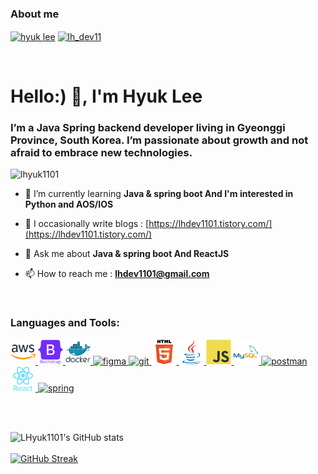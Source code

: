 <h3 align="left">About me</h3>
<p align="left">
<a href="https://www.linkedin.com/in/hyuk-lee-8493b2325/" target="blank"><img align="center" src="https://raw.githubusercontent.com/rahuldkjain/github-profile-readme-generator/master/src/images/icons/Social/linked-in-alt.svg" alt="hyuk lee" height="30" width="40" /></a>
<a href="https://instagram.com/lh_dev11" target="blank"><img align="center" src="https://raw.githubusercontent.com/rahuldkjain/github-profile-readme-generator/master/src/images/icons/Social/instagram.svg" alt="lh_dev11" height="30" width="40" /></a>
</p>
<br/>
<h1 align="left">Hello:) 👋, I'm Hyuk Lee</h1>
<h3 align="left">I’m a Java Spring backend developer living in Gyeonggi Province, South Korea. I’m passionate about growth and not afraid to embrace new technologies.</h3>

<p align="left"> <img src="https://komarev.com/ghpvc/?username=lhyuk1101&label=Profile%20views&color=0e75b6&style=flat" alt="lhyuk1101" /> </p>

- 🌱 I’m currently learning **Java & spring boot And I'm interested in Python and AOS/IOS**

- 📝 I occasionally write blogs :  [https://lhdev1101.tistory.com/](https://lhdev1101.tistory.com/)

- 💬 Ask me about **Java & spring boot And ReactJS**

- 📫 How to reach me :  **lhdev1101@gmail.com**
<br/>

<h3 align="left">Languages and Tools:</h3>
<p align="left"> <a href="https://aws.amazon.com" target="_blank" rel="noreferrer"> <img src="https://raw.githubusercontent.com/devicons/devicon/master/icons/amazonwebservices/amazonwebservices-original-wordmark.svg" alt="aws" width="40" height="40"/> </a> <a href="https://getbootstrap.com" target="_blank" rel="noreferrer"> <img src="https://raw.githubusercontent.com/devicons/devicon/master/icons/bootstrap/bootstrap-plain-wordmark.svg" alt="bootstrap" width="40" height="40"/> </a> <a href="https://www.docker.com/" target="_blank" rel="noreferrer"> <img src="https://raw.githubusercontent.com/devicons/devicon/master/icons/docker/docker-original-wordmark.svg" alt="docker" width="40" height="40"/> </a> <a href="https://www.figma.com/" target="_blank" rel="noreferrer"> <img src="https://www.vectorlogo.zone/logos/figma/figma-icon.svg" alt="figma" width="40" height="40"/> </a> <a href="https://git-scm.com/" target="_blank" rel="noreferrer"> <img src="https://www.vectorlogo.zone/logos/git-scm/git-scm-icon.svg" alt="git" width="40" height="40"/> </a> <a href="https://www.w3.org/html/" target="_blank" rel="noreferrer"> <img src="https://raw.githubusercontent.com/devicons/devicon/master/icons/html5/html5-original-wordmark.svg" alt="html5" width="40" height="40"/> </a> <a href="https://www.java.com" target="_blank" rel="noreferrer"> <img src="https://raw.githubusercontent.com/devicons/devicon/master/icons/java/java-original.svg" alt="java" width="40" height="40"/> </a> <a href="https://developer.mozilla.org/en-US/docs/Web/JavaScript" target="_blank" rel="noreferrer"> <img src="https://raw.githubusercontent.com/devicons/devicon/master/icons/javascript/javascript-original.svg" alt="javascript" width="40" height="40"/> </a> <a href="https://www.mysql.com/" target="_blank" rel="noreferrer"> <img src="https://raw.githubusercontent.com/devicons/devicon/master/icons/mysql/mysql-original-wordmark.svg" alt="mysql" width="40" height="40"/> </a> <a href="https://postman.com" target="_blank" rel="noreferrer"> <img src="https://www.vectorlogo.zone/logos/getpostman/getpostman-icon.svg" alt="postman" width="40" height="40"/> </a> <a href="https://reactjs.org/" target="_blank" rel="noreferrer"> <img src="https://raw.githubusercontent.com/devicons/devicon/master/icons/react/react-original-wordmark.svg" alt="react" width="40" height="40"/> </a> <a href="https://spring.io/" target="_blank" rel="noreferrer"> <img src="https://www.vectorlogo.zone/logos/springio/springio-icon.svg" alt="spring" width="40" height="40"/> </a> </p>
<br/>
<br/>
<!--
<p><img align="left" src="https://github-readme-stats.vercel.app/api/top-langs?username=LHyuk1101&show_icons=true&locale=en&layout=compact" alt="LHyuk1101" /></p>
-->

![LHyuk1101's GitHub stats](https://github-readme-stats.vercel.app/api?username=LHyuk1101&show_icons=true&theme=prussian)
<br/>
<br/>
[![GitHub Streak](https://github-readme-streak-stats.herokuapp.com?user=LHyuk1101&theme=prussian&mode=weekly)](https://git.io/streak-stats)



<!--
**LHyuk1101/LHyuk1101** is a ✨ _special_ ✨ repository because its `README.md` (this file) appears on your GitHub profile.

Here are some ideas to get you started:

- 🔭 I’m currently working on ...
- 🌱 I’m currently learning ...
- 👯 I’m looking to collaborate on ...
- 🤔 I’m looking for help with ...
- 💬 Ask me about ...
- 📫 How to reach me: ...
- 😄 Pronouns: ...
- ⚡ Fun fact: ...
-->
